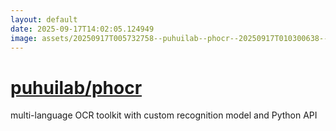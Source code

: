 ```yaml
---
layout: default
date: 2025-09-17T14:02:05.124949
image: assets/20250917T005732758--puhuilab--phocr--20250917T010300638--cropped.png
---
```


# [puhuilab/phocr](https://github.com/puhuilab/phocr)

multi-language OCR toolkit with custom recognition model and Python API
